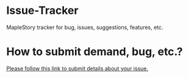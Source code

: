 # Issue-Tracker
MapleStory tracker for bug, issues, suggestions, features, etc.

# How to submit demand, bug, etc.?
[Please follow this link to submit details about your issue.](https://gitreports.com/issue/Maple-Alliance/Issue-Tracker) 
